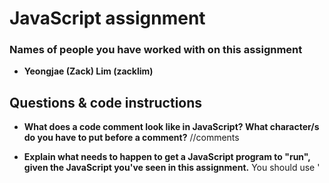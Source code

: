 # JavaScript assignment

### Names of people you have worked with on this assignment
* **Yeongjae (Zack) Lim (zacklim)**

## Questions & code instructions

* **What does a code comment look like in JavaScript? What character/s do you have to put before a comment?**
//comments

* **Explain what needs to happen to get a JavaScript program to "run", given the JavaScript you've seen in this assignment.**
You should use '<script type="text/javascript">' before starting programming JavaScript.

* **What functions in JavaScript seem to be similar in function to the `print` function in Python? (There are two.) Why might you use one and not the other? Explain briefly.**
Two ways which are similar to the Python function 'print' are:
```js
alert();
console.log();
```
I would use the first one because it is the direct way to show what I want to print. 

* **What code would have to comment out to get rid of the pop-up box when you load the page? (Related to the last question.) Do that in the code file, and then, add code so that a text box will appear that contains the current date and time! *HINT:* Look through the rest of the code first...**
I would comment out 'alert()' function to get rid of the pop-up box.

* **How can you put your own name at the top where it currently says "A name"? Explain very briefly how to do so, and replace `A name` in the web page with your own name.**
I will change a code like below:
```js
document.querySelector('h1').innerHTML = "Zack";
```
* **What does the word `document` represent in this code? Explain briefly.**
The word 'document' represent the whole code in the current html file.

* **What is happening in line 12 ( 
		`document.querySelector('#items').innerHTML = document.getElementsByTagName('li').length`
)? Explain, briefly (<= 2 sentences).**
`document.getElementsByTagName('li').length`
finds the number of elements with the tag name 'li' and give the number to the element with the id 'items'. In this page, since the the elements of 'li' is 9, and the element with the id 'items' is <span> element, the text in the text box becomes 
`The number of list items for this page: 9`

* **What color would the background of this page be <u>if there were no JavaScript in this page</u>?**
The color of the background will become white which is the default color.

* **Why are there a couple of gray boxes on the screen with a different colored border? How could you edit this code to make them a different color? Explain briefly. Then edit the code to make those boxes some shade of blue, of your choosing.**
You can easily change the border color in CSS part.
```css
p{border: 3px solid #fe0000;}
```

* **Edit the code so that, if you highlight `McGill University` and copy it, you see the text `O Canada` near the bottom of the page. Briefly explain why you made the edits that you did -- how did you know/figure out what to do?**

* **In the original code, when you click the button that says `Wow`, you see a text box! Wow. Explain briefly in your own words why the following code causes that to happen:**

```js
function handleClick(){
	alert("hello");
}
```
**and**

```js
<button onclick=handleClick() id="wow-button">Wow</button>
```
Since the function 'handleClick()' has already been defined to show the pop-up text box in the JavaScript part, and the button element in HTML has onclick parameter for the function which works when the button is clicked.


* **Knowing what you learned from the previous question, add code/markup to the `jsPracticeLab.html` file *so that* there is a button with the text `Spring Equinox 2019` on it somewhere on the page, and when that button is clicked, a text box containing the text `March 20, 2019` appears. (There's no function -- that I am aware of -- to automatically get this info, you've got to type it yourself.)**
```js
function new_btn(){
		alert("March 20, 2019");
}
```
```html
<button onclick=new_btn() id="new-button" style="width: 500px; height: 80px; font-size: 25px; color: #fff; background: #282828; border-radius: 10px;">Spring Equinox 2019</button>
```


### The next few questions address the `jquerylib_submit_example.html` file.

* **Check out the file `jquerylib_submit_example.html`. This is an example of code that uses a package called `jQuery` (and this will need you to have an internet connection to run it properly, although the other file does not). Check out resources above for more on jQuery!**

* **When you enter input that isn't valid, you see an error that is red. Why is the error in red? Why is the response for valid inputs blue?**
If the input is valid, the text is displayed with the class name good which its color is blue, and otherwise it is shown with the class name error which its color is red.

* **What is this line `var regex = /^[a-zA-Z]+$/;` helping with? And if you googled something to figure that out, what did you google, and what, briefly, did you learn? (If you didn't need to google, you can leave that out, but explain briefly what that line is helping the program do, anyway.)**
Regex means a regular expression. It is used when you need to find some words, phrases, or sentences that match some conditions. For instance, a-z matches a character in the range "a" to "Z".

* **What's different about the syntax of conditional statements in JavaScript, compared to Python?**
In a conditional statement, JavaScript uses parentheses to separate the execution statements, whereas Python uses clone (':') and indent.

* **What do you think the `10000` refers to in the code `.fadeOut(10000)`?**
It means the duration of fade out. 1000 means a second, so 10000 means 10 seconds.

* **What do you think is going on with the following code at the beginning of the program? Note that the most important thing to do for answering this question is to be thoughtful and clear, not to be absolutely correct:**

```js
$(document).ready(function(){
    $("form").submit(function(event){
```
`$("form").submit(function(event){` is a function definition when the form is submitted with the element `<input type="submit" value="Submit">`. And `$(document).ready(function(){` is to make the rest codes in its parentheses works when the document is loaded entirely.

* **Add some code to the `jquerylib_submit_example.html` file so that, if the input is valid and is specifically the text `hello`, rather than the visible output being `Nice!` in blue, the visible output should be `Hello to you too!`, also in blue, just like `Nice!` is.**
	* *HINT:* You'll have to make some changes to the conditional statement, and possibly look up some JavaScript conditional syntax. You'll also need to look carefully at what generates visible output right now.